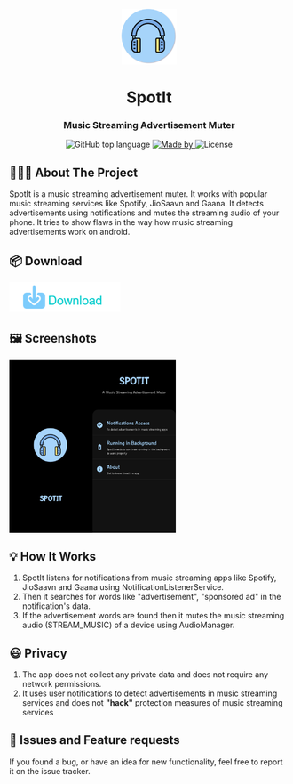 <p align="center">
 
   <img src="spotit.png" alt="Logo" width="100" height="100">

  <h1 align="center">SpotIt</h3>

  <h3 align="center">
    Music Streaming Advertisement Muter
  </h3>
</p>

<p align="center">
  <img alt="GitHub top language" src="https://img.shields.io/badge/language-Kotlin-brightgreen">

  <a href="https://www.linkedin.com/in/eliasgcf/">
    <img alt="Made by" src="https://img.shields.io/badge/made%20by-Rohit%20Chaudhari-blueviolet">
  </a>

  <img alt="License" src="https://img.shields.io/badge/license-GPLv3-orange">
</p>

##  👨🏻‍💻 About The Project
SpotIt is a music streaming advertisement muter. It works with popular music streaming services like Spotify, JioSaavn and Gaana. It detects advertisements using notifications and mutes the streaming audio of your phone. It tries to show flaws in the way how music streaming advertisements work on android.

## :package: Download
<img src="download.png" width="200" alt="Download the app">

## :framed_picture: Screenshots
<div style="display:flex;">
<img src="Screenshots/2.jpg" width="150">
<img src="Screenshots/1.jpg" width="150">
</div>

## :bulb: How It Works
1. SpotIt listens for notifications from music streaming apps like Spotify, JioSaavn and Gaana using NotificationListenerService.
2. Then it searches for words like "advertisement", "sponsored ad" in the notification's data.
3. If the advertisement words are found then it mutes the music streaming audio (STREAM_MUSIC) of a device using AudioManager.

## :smiley: Privacy
1. The app does not collect any private data and does not require any network permissions.
2. It uses user notifications to detect advertisements in music streaming services and does not <b>"hack"</b> protection measures of music streaming services

## :construction_worker: Issues and Feature requests
If you found a bug, or have an idea for new functionality, feel free to report it on the issue tracker.
